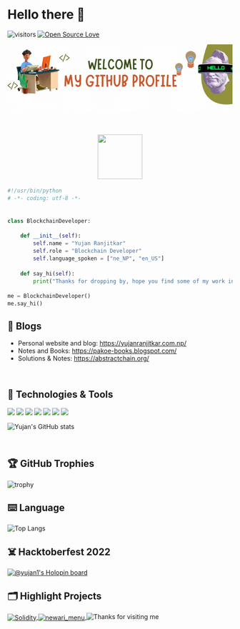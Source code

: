 # Hello there 👋

![visitors](https://visitor-badge.laobi.icu/badge?page_id=0xYujan.0xYujan)
[![Open Source Love](https://badges.frapsoft.com/os/v1/open-source.svg?v=102)](https://github.com/0xYujan/Solidity/)

<div align="center">
  <img src="https://github.com/0xYujan/0xYujan/blob/main/Image/welcome%20(1).gif?raw=true" style="max-width: 100%;" alt="Welcome to my Github Profile" />
</div>
<br>
<br>

<p align="center">
<img src="https://media.giphy.com/media/IP7sarl7C5lSFCw9rG/giphy.gif"  width="100px" height="100px"></p>

```python
#!/usr/bin/python
# -*- coding: utf-8 -*-


class BlockchainDeveloper:

    def __init__(self):
        self.name = "Yujan Ranjitkar"
        self.role = "Blockchain Developer"
        self.language_spoken = ["ne_NP", "en_US"]
        
    def say_hi(self):
        print("Thanks for dropping by, hope you find some of my work interesting.")
        
me = BlockchainDeveloper()
me.say_hi()
```

## 📝 Blogs

- Personal website and blog: https://yujanranjitkar.com.np/
- Notes and Books: https://pakoe-books.blogspot.com/
- Solutions & Notes: https://abstractchain.org/

<br>

## 🔧 Technologies & Tools

![](https://img.shields.io/badge/OS-Linux-informational?style=flat&logo=linux&logoColor=white&color=6aa6f8)
![](https://img.shields.io/badge/Editor-VS_Code-informational?style=flat&logo=visual-studio-code&logoColor=white&color=6aa6f8)
![](https://img.shields.io/badge/Code-Java-informational?style=flat&logo=java&logoColor=white&color=6aa6f8)
![](https://img.shields.io/badge/Code-C-informational?style=flat&logo=c&logoColor=white&color=6aa6f8)
![](https://img.shields.io/badge/Code-C++-informational?style=flat&logo=cpp&logoColor=white&color=6aa6f8)
![](https://img.shields.io/badge/Code-Solidity-informational?style=flat&logo=solidity&logoColor=white&color=6aa6f8)
![](https://img.shields.io/badge/Tools-Docker-informational?style=flat&logo=docker&logoColor=white&color=6aa6f8)

![Yujan's GitHub stats](https://github-readme-stats.vercel.app/api?username=0xYujan&show_icons=true&theme=radical)

<br>

## 🏆 GitHub Trophies

![trophy](https://github-profile-trophy.vercel.app/?username=0xYujan&theme=nord&column=7)
<br>

## ⌨️ Language
![Top Langs](https://github-readme-stats.vercel.app/api/top-langs/?username=0xYujan&layout=compact)
<br>

## ☠️ Hacktoberfest 2022
[![@yujan1's Holopin board](https://holopin.me/yujan1)](https://holopin.io/@yujan1)
<br>


## 🗂️ Highlight Projects

<a href="https://github.com/0xYujan/Solidity">
  <img align="center" src="https://github-readme-stats.vercel.app/api/pin/?username=0xYujan&repo=Solidity&show_icons=true&line_height=27&title_color=6aa6f8&text_color=8a919a&icon_color=6aa6f8&bg_color=22272e" alt="Solidity" />
</a>

<a href="https://github.com/0xYujan/newari_menu">
  <img align="center" src="https://github-readme-stats.vercel.app/api/pin/?username=0xYujan&repo=newari_menu&show_icons=true&line_height=27&title_color=6aa6f8&text_color=8a919a&icon_color=6aa6f8&bg_color=22272e" alt="newari_menu" />
</a>

<img height="120" alt="Thanks for visiting me" width="100%" src="https://raw.githubusercontent.com/BrunnerLivio/brunnerlivio/master/images/marquee.svg" />
<br />
<!-- ## 👨‍💻 This week, I spent my time on:
[![Yujan's wakatime stats](https://github-readme-stats.vercel.app/api/wakatime?username=yujan1&line_height=27&title_color=6aa6f8&text_color=8a919a&icon_color=6aa6f8&bg_color=22272e)](https://github.com/anuraghazra/github-readme-stats) -->
